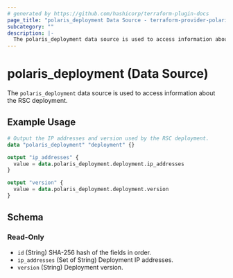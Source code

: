 ```yaml
---
# generated by https://github.com/hashicorp/terraform-plugin-docs
page_title: "polaris_deployment Data Source - terraform-provider-polaris"
subcategory: ""
description: |-
  The polaris_deployment data source is used to access information about the RSC deployment.
---
```


# polaris_deployment (Data Source)

The `polaris_deployment` data source is used to access information about the RSC deployment.

## Example Usage

```terraform
# Output the IP addresses and version used by the RSC deployment.
data "polaris_deployment" "deployment" {}

output "ip_addresses" {
  value = data.polaris_deployment.deployment.ip_addresses
}

output "version" {
  value = data.polaris_deployment.deployment.version
}
```

<!-- schema generated by tfplugindocs -->
## Schema

### Read-Only

- `id` (String) SHA-256 hash of the fields in order.
- `ip_addresses` (Set of String) Deployment IP addresses.
- `version` (String) Deployment version.
